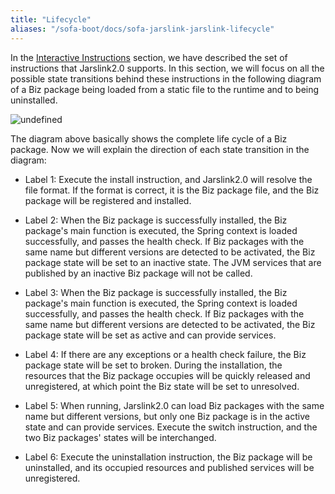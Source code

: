 ```yaml
---
title: "Lifecycle"
aliases: "/sofa-boot/docs/sofa-jarslink-jarslink-lifecycle"
---
```


In the [Interactive Instructions](../sofa-jarslink-jarslink-instruction) section, we have described the set of instructions that Jarslink2.0 supports. In this section, we will focus on all the possible state transitions behind these instructions in the following diagram of a Biz package being loaded from a static file to the runtime and to being uninstalled.

![undefined](../resources/jarslink-lifecycle.png) 

The diagram above basically shows the complete life cycle of a Biz package. Now we will explain the direction of each state transition in the diagram:

+ Label 1: Execute the install instruction, and Jarslink2.0 will resolve the file format. If the format is correct, it is the Biz package file, and the Biz package will be registered and installed.

+ Label 2: When the Biz package is successfully installed, the Biz package's main function is executed, the Spring context is loaded successfully, and passes the health check. If Biz packages with the same name but different versions are detected to be activated, the Biz package state will be set to an inactive state. The JVM services that are published by an inactive Biz package will not be called.

+ Label 3: When the Biz package is successfully installed, the Biz package's main function is executed, the Spring context is loaded successfully, and passes the health check. If Biz packages with the same name but different versions are detected to be activated, the Biz package state will be set as active and can provide services.


+ Label 4: If there are any exceptions or a health check failure, the Biz package state will be set to broken. During the installation, the resources that the Biz package occupies will be quickly released and unregistered, at which point the Biz state will be set to unresolved.


+ Label 5: When running, Jarslink2.0 can load Biz packages with the same name but different versions, but only one Biz package is in the active state and can provide services. Execute the switch instruction, and the two Biz packages' states will be interchanged.


+ Label 6: Execute the uninstallation instruction, the Biz package will be uninstalled, and its occupied resources and published services will be unregistered.
